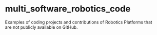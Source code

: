 # multi_software_robotics_code
Examples of coding projects and contributions of Robotics Platforms that are not publicly available on GitHub.
